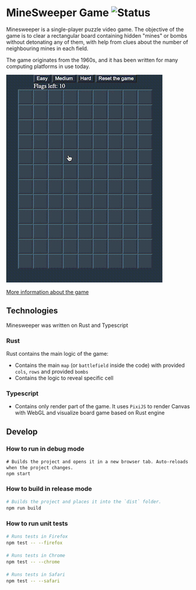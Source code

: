 # MineSweeper Game ![Status](https://github.com/madmed677/minesweeper/actions/workflows/general.yml/badge.svg)

Minesweeper is a single-player puzzle video game.
The objective of the game is to clear a rectangular board
containing hidden "mines" or bombs without detonating any of them,
with help from clues about the number of neighbouring mines
in each field.

The game originates from the 1960s, and it has been written
for many computing platforms in use today.

![How game looks like](./assets/minesweeper.gif)

[More information about the game](<https://en.wikipedia.org/wiki/Minesweeper_(video_game)>)

## Technologies

Minesweeper was written on Rust and Typescript

### Rust

Rust contains the main logic of the game:

-   Contains the main `map` (or `battlefield` inside the code)
    with provided `cols`, `rows` and provided `bombs`
-   Contains the logic to reveal specific cell

### Typescript

-   Contains only render part of the game. It uses `PixiJS` to render
    Canvas with WebGL and visualize board game based on Rust engine

## Develop

### How to run in debug mode

```shell
# Builds the project and opens it in a new browser tab. Auto-reloads when the project changes.
npm start
```

### How to build in release mode

```sh
# Builds the project and places it into the `dist` folder.
npm run build
```

### How to run unit tests

```sh
# Runs tests in Firefox
npm test -- --firefox

# Runs tests in Chrome
npm test -- --chrome

# Runs tests in Safari
npm test -- --safari
```
